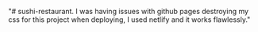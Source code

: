 "# sushi-restaurant. I was having issues with github pages destroying my css for this project when deploying, I used netlify and it works flawlessly." 
